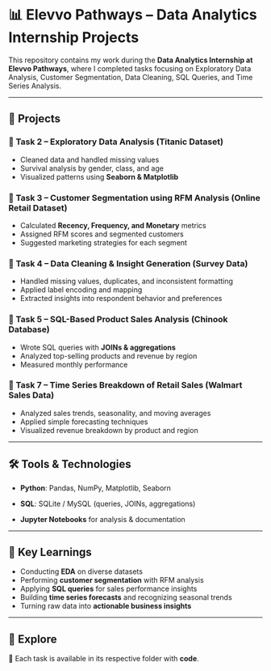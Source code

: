 # 📊 Elevvo Pathways – Data Analytics Internship Projects

This repository contains my work during the **Data Analytics Internship at Elevvo Pathways**, where I completed tasks focusing on Exploratory Data Analysis, Customer Segmentation, Data Cleaning, SQL Queries, and Time Series Analysis.  

---

## 🚀 Projects  

### 🔹 Task 2 – Exploratory Data Analysis (Titanic Dataset)  
- Cleaned data and handled missing values  
- Survival analysis by gender, class, and age  
- Visualized patterns using **Seaborn & Matplotlib**  

### 🔹 Task 3 – Customer Segmentation using RFM Analysis (Online Retail Dataset)  
- Calculated **Recency, Frequency, and Monetary** metrics  
- Assigned RFM scores and segmented customers  
- Suggested marketing strategies for each segment  

### 🔹 Task 4 – Data Cleaning & Insight Generation (Survey Data)  
- Handled missing values, duplicates, and inconsistent formatting  
- Applied label encoding and mapping  
- Extracted insights into respondent behavior and preferences  

### 🔹 Task 5 – SQL-Based Product Sales Analysis (Chinook Database)  
- Wrote SQL queries with **JOINs & aggregations**  
- Analyzed top-selling products and revenue by region  
- Measured monthly performance  

### 🔹 Task 7 – Time Series Breakdown of Retail Sales (Walmart Sales Data)  
- Analyzed sales trends, seasonality, and moving averages  
- Applied simple forecasting techniques  
- Visualized revenue breakdown by product and region  

---

## 🛠️ Tools & Technologies  
- **Python**: Pandas, NumPy, Matplotlib, Seaborn  
- **SQL**: SQLite / MySQL (queries, JOINs, aggregations)  

- **Jupyter Notebooks** for analysis & documentation  

---

## 🎯 Key Learnings  
- Conducting **EDA** on diverse datasets  
- Performing **customer segmentation** with RFM analysis  
- Applying **SQL queries** for sales performance insights  
- Building **time series forecasts** and recognizing seasonal trends  
- Turning raw data into **actionable business insights**  

---

## 🔗 Explore  
📂 Each task is available in its respective folder with **code**.  

